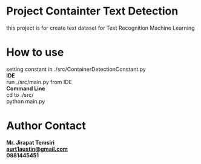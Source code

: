 # Project Containter Text Detection
  this project is for create text dataset for Text Recognition Machine Learning
# How to use
  setting constant in ./src/ContainerDetectionConstant.py<br>
  <b>IDE</b><br>
  run ./src/main.py from IDE<br>
  <b>Command Line</b><br>
  cd to ./src/<br>
  python main.py<br>
# Author Contact
  <b>Mr. Jirapat Temsiri<br>
  aurt1austin@gmail.com<br>
  0881445451</b>

